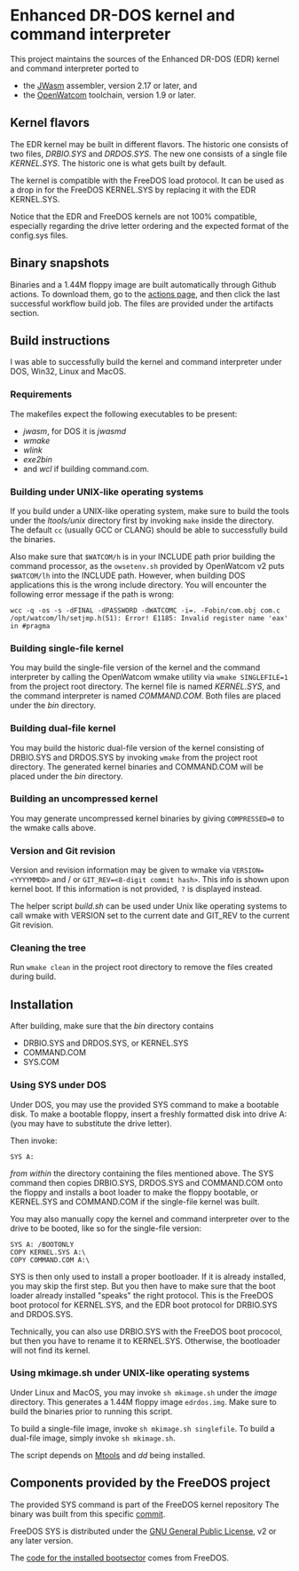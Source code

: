 # Enhanced DR-DOS kernel and command interpreter

This project maintains the sources of the Enhanced DR-DOS (EDR) kernel
and command interpreter ported to

 - the [JWasm](https://github.com/Baron-von-Riedesel/JWasm) assembler,
   version 2.17 or later, and
 - the [OpenWatcom](https://github.com/open-watcom/open-watcom-v2) toolchain,
   version 1.9 or later.


## Kernel flavors
The EDR kernel may be built in different flavors. The historic one
consists of two files, _DRBIO.SYS_ and _DRDOS.SYS_. The new one consists of
a single file _KERNEL.SYS_. The historic one is what gets built by default.

The kernel is compatible with the FreeDOS load protocol. It can be used
as a drop in for the FreeDOS KERNEL.SYS by replacing it with the EDR KERNEL.SYS.

Notice that the EDR and FreeDOS kernels are not 100% compatible,
especially regarding the drive letter ordering and the expected format
of the config.sys files.


## Binary snapshots
Binaries and a 1.44M floppy image are built automatically through Github
actions. To download them, go to the [actions page](https://github.com/SvarDOS/edrdos/actions),
and then click the last successful workflow build job. The files are provided
under the artifacts section.


## Build instructions
I was able to successfully build the kernel and command interpreter under
DOS, Win32, Linux and MacOS.

### Requirements
The makefiles expect the following executables to be present:
 - _jwasm_, for DOS it is _jwasmd_
 - _wmake_
 - _wlink_
 - _exe2bin_
 - and _wcl_ if building command.com.

### Building under UNIX-like operating systems
If you build under a UNIX-like operating system, make sure to build
the tools under the _ltools/unix_ directory first by invoking `make` inside
the directory. The default `cc` (usually GCC or CLANG) should be
able to successfully build the binaries.

Also make sure that `$WATCOM/h` is in your INCLUDE path prior building the
command processor, as the `owsetenv.sh` provided by OpenWatcom v2 puts
`$WATCOM/lh` into the INCLUDE path. However, when building DOS applications
this is the wrong include directory. You will encounter the following error
message if the path is wrong:

```
wcc -q -os -s -dFINAL -dPASSWORD -dWATCOMC -i=. -Fobin/com.obj com.c
/opt/watcom/lh/setjmp.h(51): Error! E1185: Invalid register name 'eax' in #pragma
```

### Building single-file kernel
You may build the single-file version of the kernel and the command interpreter
by calling the OpenWatcom wmake utility via `wmake SINGLEFILE=1` from
the project root directory. The kernel file is named _KERNEL.SYS_, and the
command interpreter is named _COMMAND.COM_. Both files are placed under the
_bin_ directory.

### Building dual-file kernel
You may build the historic dual-file version of the kernel consisting of
DRBIO.SYS and DRDOS.SYS by invoking `wmake` from the project root directory.
The generated kernel binaries and COMMAND.COM will be placed under the _bin_
directory.

### Building an uncompressed kernel
You may generate uncompressed kernel binaries by giving 
`COMPRESSED=0` to the wmake calls above.

### Version and Git revision
Version and revision information may be given to wmake via
`VERSION=<YYYYMMDD>` and / or `GIT_REV=<8-digit commit hash>`. This info
is shown upon kernel boot. If this information is not provided, `?`
is displayed instead.

The helper script _build.sh_ can be used under Unix like operating systems
to call wmake with VERSION set to the current date and GIT_REV to the
current Git revision.

### Cleaning the tree
Run `wmake clean` in the project root directory to remove the files
created during build.


## Installation

After building, make sure that the _bin_ directory contains

 - DRBIO.SYS and DRDOS.SYS, or KERNEL.SYS
 - COMMAND.COM
 - SYS.COM

### Using SYS under DOS
Under DOS, you may use the provided SYS command to make a bootable disk.
To make a bootable floppy, insert a freshly formatted disk into
drive A: (you may have to substitute the drive letter).

Then invoke:

    SYS A:

*from within* the directory containing the files mentioned above. The
SYS command then copies DRBIO.SYS, DRDOS.SYS and COMMAND.COM onto the
floppy and installs a boot loader to make the floppy bootable, or
KERNEL.SYS and COMMAND.COM if the single-file kernel was built.

You may also manually copy the kernel and command interpreter over to
the drive to be booted, like so for the single-file version:

    SYS A: /BOOTONLY
    COPY KERNEL.SYS A:\
    COPY COMMAND.COM A:\

SYS is then only used to install a proper bootloader. If it is already
installed, you may skip the first step. But you then have to make sure
that the boot loader already installed "speaks" the right protocol.
This is the FreeDOS boot protocol for KERNEL.SYS, and the EDR boot
protocol for DRBIO.SYS and DRDOS.SYS.

Technically, you can also use
DRBIO.SYS with the FreeDOS boot prococol, but then you have to rename
it to KERNEL.SYS. Otherwise, the bootloader will not find its kernel.

### Using mkimage.sh under UNIX-like operating systems
Under Linux and MacOS, you may invoke `sh mkimage.sh` under the _image_
directory. This generates a 1.44M floppy image `edrdos.img`. Make sure
to build the binaries prior to running this script.

To build a single-file image, invoke `sh mkimage.sh singlefile`. To
build a dual-file image, simply invoke `sh mkimage.sh`.

The script depends on [Mtools](https://www.gnu.org/software/mtools/) and _dd_
being installed.


## Components provided by the FreeDOS project
The provided SYS command is part of the FreeDOS kernel repository
The binary was built from this specific
[commit](https://github.com/FDOS/kernel/commit/c0127001908405d30d90f1755ad10c1b59ea8c90).

FreeDOS SYS is distributed under the
[GNU General Public License](https://github.com/FDOS/kernel/blob/c0127001908405d30d90f1755ad10c1b59ea8c90/sys/sys.c#L14),
v2 or any later version.

The [code for the installed bootsector](https://github.com/FDOS/kernel/blob/c0127001908405d30d90f1755ad10c1b59ea8c90/boot/boot.asm)
comes from FreeDOS.

